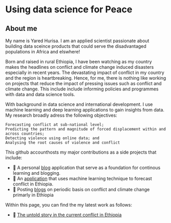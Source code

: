 # Using data science for Peace

## About me

My name is Yared Hurisa. I am an applied scientist passionate about building data sceince products that could serve the disadvantaged populations in Africa and elswhere!

Born and raised in rural Ethiopia, I have been watching as my country makes the headlines on conflict and climate change induced disasters especially in recent years. The devastating impact of conflict in my country and the region is heartbreaking. Hence, for me, there is nothing like working on projects that reduce the impact of pressing issues such as conflict and climate change. This include include informing policies and programmes with data and data science tools.

With background in data science and international development. I use machine learning and deep learning applications to gain insights from data. My research broadly adress the following objectives:

    Forecasting conflict at sub-national level;
    Predicting the pattern and magnitude of forced displacement within and across countries;
    Detecting violence using online data; and
    Analysing the root causes of violence and conflict

This github accounthosts my major contributions as a side projects that include:

- 🔭 A personal [blog](http://www.datascienceforpeace.com/) application that serve as a foundation for continous learning and blogging.
- 🔭 An [application](http://conflictforecastingmodel.herokuapp.com/) that uses machine learning technique to forecast conflict in Ethiopia.
- 🔭 Posting [blogs](http://www.datascienceforpeace.com/blog) on periodic basis on conflict and climate change primarly in Ethiopia

Within this page, you can find the my latest work as follows:
- 🔭 [The untold story in the current conflict in Ethiopia](https://github.com/ylh4/blog/tree/master/blogs/current_conflict_ethiopia) 
